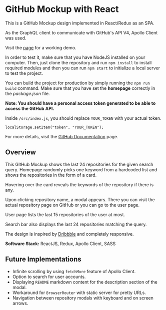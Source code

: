 # GitHub Mockup with React

This is a GitHub Mockup design implemented in React/Redux as an SPA.

As the GraphQL client to communicate with GitHub's API V4, Apollo Client was used.

Visit the [page](https://dbilgili.github.io/githubmockup/#/) for a working demo.

In order to test it, make sure that you have NodeJS installed on your computer. Then, just clone the repository and run `npm install` to install required modules and then you can run `npm start` to initialize a local server to test the project.

You can build the project for production by simply running the `npm run build` command. Make sure that you have set the __homepage__ correctly in the _package.json_ file.

__Note: You should have a personal access token generated to be able to access the GitHub API.__

Inside `/src/index.js`, you should replace `YOUR_TOKEN` with your actual token.

    localStorage.setItem("token", "YOUR_TOKEN");

For more details, visit the [GitHub Documentation](https://developer.github.com/v4/guides/forming-calls/#authenticating-with-graphql) page.

## Overview

This GitHub Mockup shows the last 24 repositories for the given search query. Homepage randomly picks one keyword from a hardcoded list and shows the repositories in the form of a card.

Hovering over the card reveals the keywords of the repository if there is any.

Upon clicking repository name, a modal appears. There you can visit the actual repository page on GitHub or you can go to the user page.

User page lists the last 15 repositories of the user at most.

Search bar also displays the last 24 repositories matching the query.

The design is inspired by [Dribbble](https://dribbble.com) and completely responsive.

__Software Stack:__ ReactJS, Redux, Apollo Client, SASS

## Future Implementations

- Infinite scrolling by using `fetchMore` feature of Apollo Client.
- Option to search for user accounts.
- Displaying `README` markdown content for the description section of the modal.
- Workaround for `BrowserRouter` with static server for pretty URLs.
- Navigation between repository modals with keyboard and on screen arrows.
